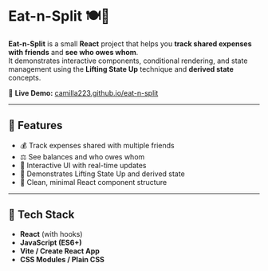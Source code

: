 # Eat-n-Split 🍽️👥

**Eat-n-Split** is a small **React** project that helps you **track shared expenses with friends** and **see who owes whom**.  
It demonstrates interactive components, conditional rendering, and state management using the **Lifting State Up** technique and **derived state** concepts.

🔗 **Live Demo:** [camilla223.github.io/eat-n-split](https://camilla223.github.io/eat-n-split/)

---

## 🚀 Features
- 💰 Track expenses shared with multiple friends  
- ⚖️ See balances and who owes whom  
- 🔄 Interactive UI with real-time updates  
- 🧩 Demonstrates Lifting State Up and derived state  
- 🎨 Clean, minimal React component structure  

---

## 🧩 Tech Stack
- **React** (with hooks)
- **JavaScript (ES6+)**
- **Vite / Create React App**
- **CSS Modules / Plain CSS**
